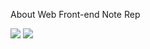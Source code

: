 About Web Front-end Note Rep

[![](https://img.shields.io/github/last-commit/chengzao/learn/master.svg?style=flat)](https://github.com/chengzao)
[![](https://img.shields.io/badge/chengzao-learn-blue.svg)](https://github.com/chengzao)
